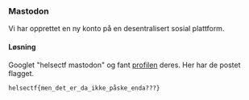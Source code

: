 ### Mastodon
Vi har opprettet en ny konto på en desentralisert sosial plattform.

#### Løsning
Googlet "helsectf mastodon" og fant [profilen](https://infosec.exchange/@helsectf) deres. Her har de postet flagget.

`helsectf{men_det_er_da_ikke_påske_enda???} `
